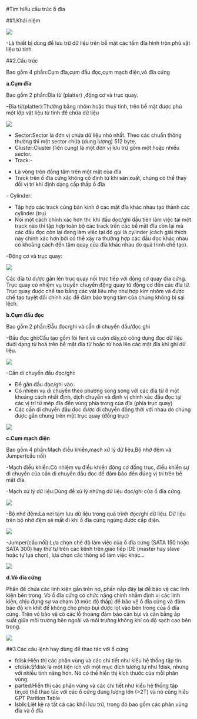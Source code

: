 #Tìm hiểu cấu trúc ổ đia

##1.Khái niệm

<img src="http://i.prntscr.com/57178bf769aa4d8e863d23c9c605fa72.png">

-Là thiết bị dùng để lưu trữ dữ liệu trên bề mặt các tấm đĩa hình tròn phủ vật liệu từ tính.

##2.Cấu trúc

Bao gồm 4 phần:Cụm đĩa,cụm đầu đọc,cụm mạch điện,vỏ đĩa cứng

**a.Cụm đĩa**

Bao gồm 2 phần:Đĩa từ (platter) ,động cơ và trục quay.

-Đĩa từ(platter):Thường bằng nhôm hoặc thuỷ tinh, trên bề mặt được phủ một lớp vật liệu từ tính để chứa dữ liệu

<img src="http://i.prntscr.com/1509d791ca0642659b97d9b1e640f2ad.png">

- Sector:Sector là đơn vị chứa dữ liệu nhỏ nhất. Theo các chuẩn thông thường thì một sector chứa (dung lượng) 512 byte.
- Cluster:Cluster (liên cung) là một đơn vị lưu trữ gồm một hoặc nhiều sector.
- Track:-
 <ul>
  <li>Là vòng tròn đồng tâm trên một mặt của đĩa</li>
  <li>Track trên ổ đĩa cứng không cố định từ khi sản xuất, chúng có thể thay đổi vị trí khi định dạng cấp thấp ổ đĩa</li>
 </ul>
- Cylinder:
<ul>
  <li>Tập hợp các track cùng bán kính ở các mặt đĩa khác nhau tạo thành các cylinder (trụ)</li>
  <li>Nói một cách chính xác hơn thì: khi đầu đọc/ghi đầu tiên làm việc tại một track nào thì tập hợp toàn bộ các track trên các bề mặt đĩa còn lại mà các đầu đọc còn lại đang làm việc tại đó gọi là cylinder (cách giải thích này chính xác hơn bởi có thể xảy ra thường hợp các đầu đọc khác nhau có khoảng cách đến tâm quay của đĩa khác nhau do quá trình chế tạo).</li>
 </ul>
 
 -Động cơ và trục quay:
 
 <img src="http://i.prntscr.com/ac7e47a4dab84c48b51743a18f13f487.png">
 
 Các đĩa từ được gắn lên trục quay nối trực tiếp với động cơ quay đĩa cứng. Trục quay có nhiệm vụ truyền chuyển động quay từ động cơ đến các đĩa từ. Trục quay được chế tạo bằng các vật liệu nhẹ như hợp kim nhôm và được chế tạo tuyệt đối chính xác để đảm bảo trọng tâm của chúng không bị sai lệch.

**b.Cụm đầu đọc**

Bao gồm 2 phần:Đầu đọc/ghi và cần di chuyển đầu/đọc ghi

-Đầu đọc ghi:Cấu tạo gồm lõi ferit và cuộn dây,có công dụng đọc dữ liệu dưới dạng từ hoá trên bề mặt đĩa từ hoặc từ hoá lên các mặt đĩa khi ghi dữ liệu.

 <img src="http://i.prntscr.com/8b8c792e5ba8407182db77e406cb5271.png">
 
 -Cần di chuyển đầu đọc/ghi:
 <ul>
 <li>Để gắn đầu đọc/ghi vào.</li>
 <li>Có nhiệm vụ di chuyển theo phương song song với các đĩa từ ở một khoảng cách nhất định, dịch chuyển và định vị chính xác đầu đọc tại các vị trí từ mép đĩa đến vùng phía trong của đĩa (phía trục quay)</li>
 <li>Các cần di chuyển đầu đọc được di chuyển đồng thời với nhau do chúng được gắn chung trên một trục quay (đồng trục)</li>
 </ul>
 
 <img src="http://i.prntscr.com/3d46f56f50b140ef9f7e70afce4c69d4.png">
 
 **c.Cụm mạch điện**
 
 Bao gồm 4 phần:Mạch điều khiển,mạch xử lý dữ liệu,Bộ nhớ đệm và Jumper(cầu nối)
 
 -Mạch điều khiển:Có nhiệm vụ điều khiển động cơ đồng trục, điều khiển sự di chuyển của cần di chuyển đầu đọc để đảm bảo đến đúng vị trí trên bề mặt đĩa.
 
 -Mạch xử lý dữ liệu:Dùng để xử lý những dữ liệu đọc/ghi của ổ đĩa cứng.
 
  <img src="http://i.prntscr.com/88bdeadf4e914ac78de425b218ed894d.png">
  
  -Bộ nhớ đệm:Là nơi tạm lưu dữ liệu trong quá trình đọc/ghi dữ liệu. Dữ liệu trên bộ nhớ đệm sẽ mất đi khi ổ đĩa cứng ngừng được cấp điện.
  
  <img src="http://i.prntscr.com/9fb1f952f2814348a5b11fde9a0027a6.png">
  
  -Jumper(cầu nối):Lựa chọn chế độ làm việc của ổ đĩa cứng (SATA 150 hoặc SATA 300) hay thứ tự trên các kênh trên giao tiếp IDE (master hay slave hoặc tự lựa chọn), lựa chọn các thông số làm việc khác…
  
  <img src="http://i.prntscr.com/17a89cd20f9b404d8f72bb28fd999f39.png">
  
  **d.Vỏ đĩa cứng**
  
  Phần đế chứa các linh kiện gắn trên nó, phần nắp đậy lại để bảo vệ các linh kiện bên trong. Vỏ ổ đĩa cứng có chức năng chính nhằm định vị các linh kiện, chịu đựng sự va chạm (ở mức độ thấp) để bảo vệ ổ đĩa cứng và đảm bảo độ kín khít để không cho phép bụi được lọt vào bên trong của ổ đĩa cứng. Trên vỏ bảo vệ có các lỗ thoáng đảm bảo cản bụi và cân bằng áp suất giữa môi trường bên ngoài và môi trường không khí có độ sạch cao bên trong.
  
  <img src="http://i.prntscr.com/5c4de36528244ec89de25462d023edb9.png">

##3.Các câu lệnh hay dùng để thao tác với ổ cứng
* fdisk:Hiển thị các phân vùng và các chi tiết như kiểu hệ thống tập tin.
* cfdisk:Sfdisk là một tiện ích với một mục đích tương tự như fdisk, nhưng với nhiều tính năng hơn. Nó có thể hiển thị kích thước của mỗi phân vùng.
* parted:Hiển thị các phân vùng và các chi tiết như kiểu hệ thống tập tin,có thể thao tác với các ổ cứng dung lượng lớn (>2T) và nó cũng hiểu GPT Parition Table
* lsblk:Liệt kê ra tất cả các khối lưu trữ, trong đó bao gồm các phân vùng đĩa và ổ đĩa
